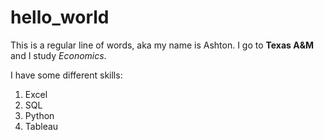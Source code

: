 # hello_world
This is a regular line of words, aka my name is Ashton. I go to **Texas A&M** and I study *Economics*.

I have some different skills:
1. Excel
2. SQL
3. Python
4. Tableau
